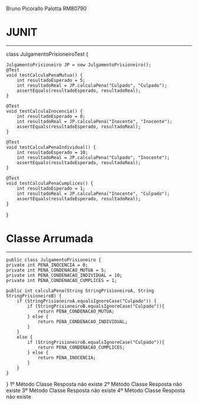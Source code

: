 Bruno Picorallo Palotta RM80790

#	JUNIT
-------------------------------------------------------------------------
class JulgamentoPrisioneiroTest {
	
	JulgamentoPrisioneiro JP = new JulgamentoPrisioneiro();
	@Test
	void testCalculaPenaMutua() {
		int resultadoEsperado = 5;
		int resultadoReal = JP.calculaPena("Culpado", "Culpado");
		assertEquals(resultadoEsperado, resultadoReal);
	}
	
	@Test
	void testCalculaInocencia() {
		int resultadoEsperado = 0;
		int resultadoReal = JP.calculaPena("Inocente", "Inocente");
		assertEquals(resultadoEsperado, resultadoReal);
	}
	
	@Test
	void testCalculaPenaIndividual() {
		int resultadoEsperado = 10;
		int resultadoReal = JP.calculaPena("Culpado", "Inocente");
		assertEquals(resultadoEsperado, resultadoReal);
	}
	
	@Test
	void testCalculaPenaCumplices() {
		int resultadoEsperado = 1;
		int resultadoReal = JP.calculaPena("Inocente", "Culpado");
		assertEquals(resultadoEsperado, resultadoReal);
	}
}

#	Classe Arrumada
--------------------------------------------------------------------------------------
	public class JulgamentoPrisioneiro {
	private int PENA_INOCENCIA = 0;
	private int PENA_CONDENACAO_MUTUA = 5;
	private int PENA_CONDENACAO_INDIVIDUAL = 10;
	private int PENA_CONDENACAO_CUMPLICES = 1;

	public int calculaPena(String StringPrisioneiroA, String StringPrisioneiroB) {
		if (StringPrisioneiroA.equalsIgnoreCase("Culpado")) {
			if (StringPrisioneiroB.equalsIgnoreCase("Culpado")){
				return PENA_CONDENACAO_MUTUA;
			} else {
				return PENA_CONDENACAO_INDIVIDUAL;
			}
		}
		else {
			if (StringPrisioneiroB.equalsIgnoreCase("Culpado")){
				return PENA_CONDENACAO_CUMPLICES;
			} else {
				return PENA_INOCENCIA;
			}
		}
	}
}
1º Método
Classe Resposta não existe
2º Método
Classe Resposta não existe
3º Método
Classe Resposta não existe
4º Método
Classe Resposta não existe
